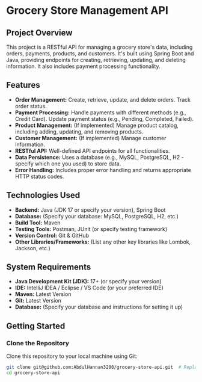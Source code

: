 # Grocery Store Management API

## Project Overview

This project is a RESTful API for managing a grocery store's data, including orders, payments, products, and customers. It's built using Spring Boot and Java, providing endpoints for creating, retrieving, updating, and deleting information.  It also includes payment processing functionality.

## Features

* **Order Management:** Create, retrieve, update, and delete orders.  Track order status.
* **Payment Processing:** Handle payments with different methods (e.g., Credit Card). Update payment status (e.g., Pending, Completed, Failed).
* **Product Management:**  (If implemented) Manage product catalog, including adding, updating, and removing products.
* **Customer Management:** (If implemented) Manage customer information.
* **RESTful API:**  Well-defined API endpoints for all functionalities.
* **Data Persistence:** Uses a database (e.g., MySQL, PostgreSQL, H2 - specify which one you used) to store data.
* **Error Handling:**  Includes proper error handling and returns appropriate HTTP status codes.

## Technologies Used

* **Backend:** Java (JDK 17 or specify your version), Spring Boot
* **Database:** (Specify your database: MySQL, PostgreSQL, H2, etc.)
* **Build Tool:** Maven
* **Testing Tools:** Postman, JUnit (or specify testing framework)
* **Version Control:** Git & GitHub
* **Other Libraries/Frameworks:**  (List any other key libraries like Lombok, Jackson, etc.)

## System Requirements

* **Java Development Kit (JDK):** 17+ (or specify your version)
* **IDE:** IntelliJ IDEA / Eclipse / VS Code (or your preferred IDE)
* **Maven:** Latest Version
* **Git:** Latest Version
* **Database:** (Specify your database and instructions for setting it up)

## Getting Started

### Clone the Repository

Clone this repository to your local machine using Git:

```bash
git clone git@github.com:AbdulHannan3200/grocery-store-api.git  # Replace with your repo URL
cd grocery-store-api
